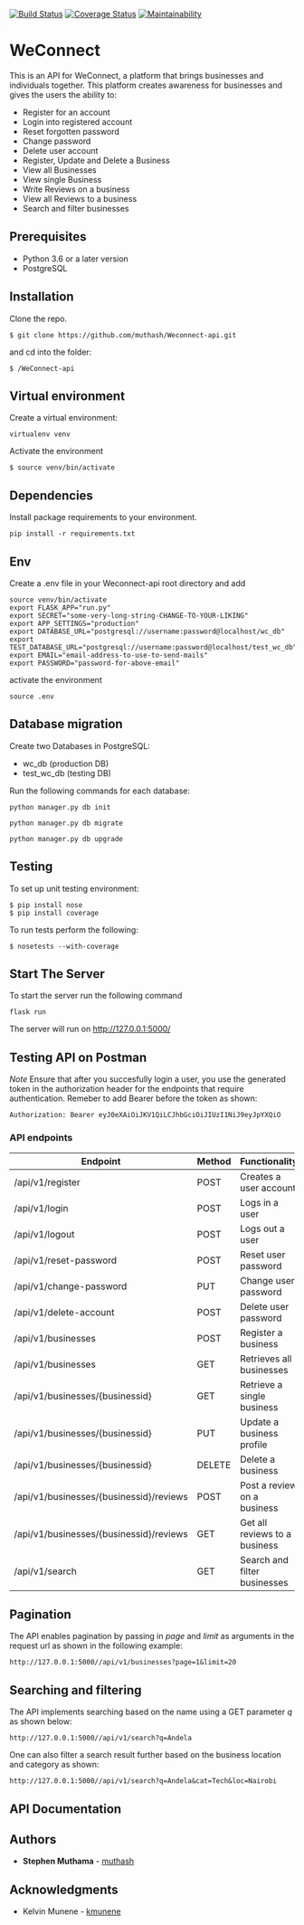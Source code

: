 [![Build Status](https://travis-ci.org/muthash/Weconnect-api.svg?branch=feedback)](https://travis-ci.org/muthash/Weconnect-api)
[![Coverage Status](https://coveralls.io/repos/github/muthash/Weconnect-api/badge.svg?branch=feedback&service=github)](https://coveralls.io/github/muthash/Weconnect-api?branch=feedback&service=github)
[![Maintainability](https://api.codeclimate.com/v1/badges/0f8371ef14ba3dc4fa04/maintainability)](https://codeclimate.com/github/muthash/Weconnect-api/maintainability)

# WeConnect

This is an API for WeConnect, a platform that brings businesses and individuals together. This platform creates awareness for businesses and gives the users the ability to:

- Register for an account
- Login into registered account
- Reset forgotten password
- Change password
- Delete user account
- Register, Update and Delete a Business
- View all Businesses
- View single Business
- Write Reviews on a business
- View all Reviews to a business
- Search and filter businesses

## Prerequisites

- Python 3.6 or a later version
- PostgreSQL

## Installation

Clone the repo.
```
$ git clone https://github.com/muthash/Weconnect-api.git
```
and cd into the folder:
```
$ /WeConnect-api
```

## Virtual environment

Create a virtual environment:
```
virtualenv venv
```
Activate the environment
```
$ source venv/bin/activate
```

## Dependencies

Install package requirements to your environment.
```
pip install -r requirements.txt
```

## Env

Create a .env file in your Weconnect-api  root directory and add
```
source venv/bin/activate
export FLASK_APP="run.py"
export SECRET="some-very-long-string-CHANGE-TO-YOUR-LIKING"
export APP_SETTINGS="production"
export DATABASE_URL="postgresql://username:password@localhost/wc_db"
export TEST_DATABASE_URL="postgresql://username:password@localhost/test_wc_db"
export EMAIL="email-address-to-use-to-send-mails"
export PASSWORD="password-for-above-email"
```

activate the environment
```
source .env
```

## Database migration

Create two Databases in PostgreSQL:
- wc_db (production DB)
- test_wc_db (testing DB)

Run the following commands for each database:
```
python manager.py db init

python manager.py db migrate

python manager.py db upgrade

```

## Testing

To set up unit testing environment:
```
$ pip install nose
$ pip install coverage
```

To run tests perform the following:
```
$ nosetests --with-coverage
```

## Start The Server

To start the server run the following command
```
flask run
```
The server will run on http://127.0.0.1:5000/

## Testing API on Postman

*Note* Ensure that after you succesfully login a user, you use the generated token in the authorization header for the endpoints that require authentication. Remeber to add Bearer before the token as shown:
```
Authorization: Bearer eyJ0eXAiOiJKV1QiLCJhbGciOiJIUzI1NiJ9eyJpYXQiO 
```

### API endpoints

| Endpoint | Method |  Functionality | Authentication |
| --- | --- | --- | --- |
| /api/v1/register | POST | Creates a user account | FALSE
| /api/v1/login | POST | Logs in a user | TRUE
| /api/v1/logout | POST | Logs out a user | TRUE
| /api/v1/reset-password | POST | Reset user password | TRUE
| /api/v1/change-password | PUT | Change user password | TRUE
| /api/v1/delete-account | POST | Delete user password | TRUE
| /api/v1/businesses | POST | Register a business | TRUE
| /api/v1/businesses | GET | Retrieves all businesses | OPTIONAL 
| /api/v1/businesses/{businessid} | GET | Retrieve a single business | OPTIONAL
| /api/v1/businesses/{businessid} | PUT | Update a business profile | TRUE
| /api/v1/businesses/{businessid} | DELETE | Delete a business | TRUE
| /api/v1/businesses/{businessid}/reviews | POST | Post a review on a business | TRUE
| /api/v1/businesses/{businessid}/reviews | GET | Get all reviews to a business | OPTIONAL
| /api/v1/search | GET | Search and filter businesses | OPTIONAL

## Pagination

The API enables pagination by passing in *page* and *limit* as arguments in the request url as shown in the following example:

```
http://127.0.0.1:5000//api/v1/businesses?page=1&limit=20

```

## Searching and filtering

The API implements searching based on the name using a GET parameter *q* as shown below:
```
http://127.0.0.1:5000//api/v1/search?q=Andela
```
One can also filter a search result further based on the business location and category as shown:
```
http://127.0.0.1:5000//api/v1/search?q=Andela&cat=Tech&loc=Nairobi
```

## API Documentation

## Authors

* **Stephen Muthama** - [muthash](https://github.com/muthash)

## Acknowledgments
* Kelvin Munene - [kmunene](https://github.com/kmunene)
